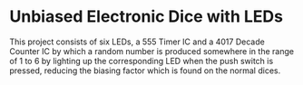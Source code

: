 # Unbiased Electronic Dice with LEDs

This project consists of six LEDs, a 555 Timer IC and a 4017 Decade Counter IC by which a random number is produced somewhere in the range of 1 to 6 by lighting up the corresponding LED when the push switch is pressed, reducing the biasing factor which is found on the normal dices.
